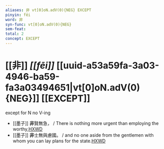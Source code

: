 ```yaml
---
aliases: 非 vt[0]oN.adV(0){NEG} EXCEPT
pinyin: fēi
word: 非
syn-func: vt[0]oN.adV(0){NEG}
sem-feat: 
total: 2
concept: EXCEPT 
---
```

# [[非]] *[[fēi]]*  [[uuid-a53a59fa-3a03-4946-ba59-fa3a03494651|vt[0]oN.adV(0){NEG}]] [[EXCEPT]]
except for N no V-ing
 - [[墨子]] **非**賢無急，
                     / There is nothing more urgent than employing the worthy,[HXWD](https://hxwd.org/textview.html?location=CH1a0938_CHANT_001-1a.7)
 - [[墨子]] **非**士無與慮國。
                     / and no one aside from the gentlemen with whom you can lay plans for the state.[HXWD](https://hxwd.org/textview.html?location=CH1a0938_CHANT_001-1a.8)